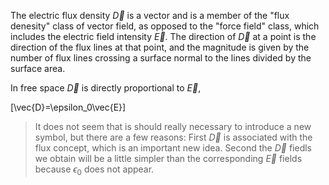 The electric flux density $\vec{D}$ is a vector and is a member of the "flux denesity" class of vector field, as opposed to the "force field" class, which includes the electric field intensity $\vec{E}$. The direction of $\vec{D}$ at a point is the direction of the flux lines at that point, and the magnitude is given by the number of flux lines crossing a surface normal to the lines divided by the surface area.

In free space $\vec{D}$ is directly proportional to $\vec{E}$,

\[\vec{D}=\epsilon_0\vec{E}\]

> It does not seem that is should really necessary to introduce a new symbol, but there are a few reasons: First $\vec{D}$ is associated with the flux concept, which is an important new idea. Second the $\vec{D}$ fiedls we obtain will be a little simpler than the corresponding $\vec{E}$ fields because $\epsilon_0$ does not appear.

